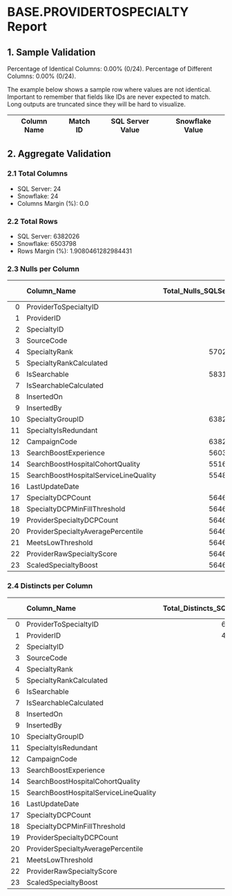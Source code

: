 # BASE.PROVIDERTOSPECIALTY Report

## 1. Sample Validation

Percentage of Identical Columns: 0.00% (0/24).
Percentage of Different Columns: 0.00% (0/24).

The example below shows a sample row where values are not identical. Important to remember that fields like IDs are never expected to match. Long outputs are truncated since they will be hard to visualize.

| Column Name   | Match ID   | SQL Server Value   | Snowflake Value   |
|---------------|------------|--------------------|-------------------|

## 2. Aggregate Validation

### 2.1 Total Columns
- SQL Server: 24
- Snowflake: 24
- Columns Margin (%): 0.0

### 2.2 Total Rows
- SQL Server: 6382026
- Snowflake: 6503798
- Rows Margin (%): 1.9080461282984431

### 2.3 Nulls per Column
|    | Column_Name                           |   Total_Nulls_SQLServer |   Total_Nulls_Snowflake |   Margin (%) |
|---:|:--------------------------------------|------------------------:|------------------------:|-------------:|
|  0 | ProviderToSpecialtyID                 |                       0 |                       0 |          0   |
|  1 | ProviderID                            |                       0 |                       0 |          0   |
|  2 | SpecialtyID                           |                       0 |                       0 |          0   |
|  3 | SourceCode                            |                       0 |                       0 |          0   |
|  4 | SpecialtyRank                         |                 5702928 |                 5811081 |          1.9 |
|  5 | SpecialtyRankCalculated               |                       0 |                       0 |          0   |
|  6 | IsSearchable                          |                 5831290 |                 5936767 |          1.8 |
|  7 | IsSearchableCalculated                |                       0 |                       0 |          0   |
|  8 | InsertedOn                            |                       0 |                       0 |          0   |
|  9 | InsertedBy                            |                       0 |                       0 |          0   |
| 10 | SpecialtyGroupID                      |                 6382026 |                 6503798 |          1.9 |
| 11 | SpecialtyIsRedundant                  |                       0 |                       0 |          0   |
| 12 | CampaignCode                          |                 6382026 |                 6503798 |          1.9 |
| 13 | SearchBoostExperience                 |                 5603865 |                 6503798 |         16.1 |
| 14 | SearchBoostHospitalCohortQuality      |                 5516652 |                 6503798 |         17.9 |
| 15 | SearchBoostHospitalServiceLineQuality |                 5548113 |                 6503798 |         17.2 |
| 16 | LastUpdateDate                        |                       6 |                       0 |        100   |
| 17 | SpecialtyDCPCount                     |                 5646727 |                 5740409 |          1.7 |
| 18 | SpecialtyDCPMinFillThreshold          |                 5646727 |                 5740409 |          1.7 |
| 19 | ProviderSpecialtyDCPCount             |                 5646727 |                 5740409 |          1.7 |
| 20 | ProviderSpecialtyAveragePercentile    |                 5646727 |                 5740409 |          1.7 |
| 21 | MeetsLowThreshold                     |                 5646727 |                 5740409 |          1.7 |
| 22 | ProviderRawSpecialtyScore             |                 5646727 |                 5740409 |          1.7 |
| 23 | ScaledSpecialtyBoost                  |                 5646727 |                 5740409 |          1.7 |

### 2.4 Distincts per Column
|    | Column_Name                           |   Total_Distincts_SQLServer |   Total_Distincts_Snowflake |   Margin (%) |
|---:|:--------------------------------------|----------------------------:|----------------------------:|-------------:|
|  0 | ProviderToSpecialtyID                 |                     6382026 |                     6503798 |          1.9 |
|  1 | ProviderID                            |                     4960763 |                     5056022 |          1.9 |
|  2 | SpecialtyID                           |                         952 |                         952 |          0   |
|  3 | SourceCode                            |                         215 |                         213 |          0.9 |
|  4 | SpecialtyRank                         |                          18 |                          17 |          5.6 |
|  5 | SpecialtyRankCalculated               |                         125 |                         125 |          0   |
|  6 | IsSearchable                          |                           2 |                           2 |          0   |
|  7 | IsSearchableCalculated                |                           2 |                           2 |          0   |
|  8 | InsertedOn                            |                          21 |                           1 |         95.2 |
|  9 | InsertedBy                            |                           2 |                           1 |         50   |
| 10 | SpecialtyGroupID                      |                           0 |                           0 |          0   |
| 11 | SpecialtyIsRedundant                  |                           1 |                           1 |          0   |
| 12 | CampaignCode                          |                           0 |                           0 |          0   |
| 13 | SearchBoostExperience                 |                         103 |                           0 |        100   |
| 14 | SearchBoostHospitalCohortQuality      |                        2949 |                           0 |        100   |
| 15 | SearchBoostHospitalServiceLineQuality |                        4102 |                           0 |        100   |
| 16 | LastUpdateDate                        |                      181730 |                      181641 |          0   |
| 17 | SpecialtyDCPCount                     |                         126 |                         126 |          0   |
| 18 | SpecialtyDCPMinFillThreshold          |                          30 |                          30 |          0   |
| 19 | ProviderSpecialtyDCPCount             |                         311 |                         311 |          0   |
| 20 | ProviderSpecialtyAveragePercentile    |                         100 |                         100 |          0   |
| 21 | MeetsLowThreshold                     |                           1 |                           1 |          0   |
| 22 | ProviderRawSpecialtyScore             |                      106987 |                          12 |        100   |
| 23 | ScaledSpecialtyBoost                  |                      145346 |                           2 |        100   |